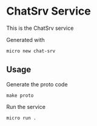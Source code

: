 # ChatSrv Service

This is the ChatSrv service

Generated with

```
micro new chat-srv
```

## Usage

Generate the proto code

```
make proto
```

Run the service

```
micro run .
```